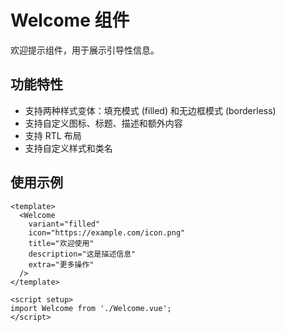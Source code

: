 # Welcome 组件

欢迎提示组件，用于展示引导性信息。

## 功能特性

- 支持两种样式变体：填充模式 (filled) 和无边框模式 (borderless)
- 支持自定义图标、标题、描述和额外内容
- 支持 RTL 布局
- 支持自定义样式和类名

## 使用示例

```vue
<template>
  <Welcome
    variant="filled"
    icon="https://example.com/icon.png"
    title="欢迎使用"
    description="这是描述信息"
    extra="更多操作"
  />
</template>

<script setup>
import Welcome from './Welcome.vue';
</script>